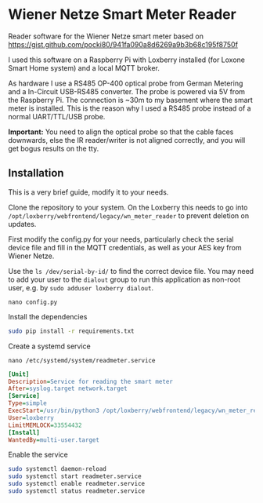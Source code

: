 # Wiener Netze Smart Meter Reader

Reader software for the Wiener Netze smart meter based on https://gist.github.com/pocki80/941fa090a8d6269a9b3b68c195f8750f

I used this software on a Raspberry Pi with Loxberry installed (for Loxone Smart Home system) and a local MQTT broker.

As hardware I use a RS485 OP-400 optical probe from German Metering and a In-Circuit USB-RS485 converter. The probe
is powered via 5V from the Raspberry Pi. The connection is ~30m to my basement where the smart meter is installed. This is the reason
why I used a RS485 probe instead of a normal UART/TTL/USB probe.

**Important:** You need to align the optical probe so that the cable faces downwards, else the IR reader/writer is not 
aligned correctly, and you will get bogus results on the tty.

## Installation

This is a very brief guide, modify it to your needs.

Clone the repository to your system. On the Loxberry this needs to go into
`/opt/loxberry/webfrontend/legacy/wn_meter_reader` to prevent deletion on updates.

First modify the config.py for your needs, particularly check the serial device file and fill in the MQTT credentials, 
as well as your AES key from Wiener Netze.

Use the `ls /dev/serial-by-id/` to find the correct device file. You may need to add your user to the `dialout` group to run this application as non-root user, e.g. by `sudo adduser loxberry dialout`.

`nano config.py`

Install the dependencies

```bash
sudo pip install -r requirements.txt
```

Create a systemd service

`nano /etc/systemd/system/readmeter.service`

```ini
[Unit]
Description=Service for reading the smart meter
After=syslog.target network.target
[Service]
Type=simple
ExecStart=/usr/bin/python3 /opt/loxberry/webfrontend/legacy/wn_meter_reader/readmeter.py
User=loxberry
LimitMEMLOCK=33554432
[Install]
WantedBy=multi-user.target
```

Enable the service

```bash
sudo systemctl daemon-reload
sudo systemctl start readmeter.service
sudo systemctl enable readmeter.service
sudo systemctl status readmeter.service
```
